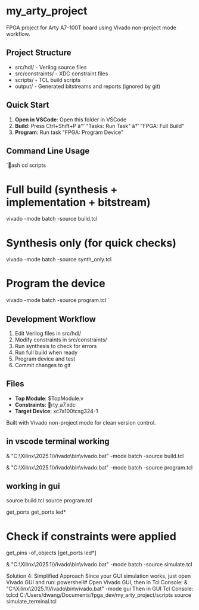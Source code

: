 ﻿# my_arty_project

FPGA project for Arty A7-100T board using Vivado non-project mode workflow.

## Project Structure
- src/hdl/ - Verilog source files
- src/constraints/ - XDC constraint files  
- scripts/ - TCL build scripts
- output/ - Generated bitstreams and reports (ignored by git)

## Quick Start

1. **Open in VSCode**: Open this folder in VSCode
2. **Build**: Press Ctrl+Shift+P â†’ "Tasks: Run Task" â†’ "FPGA: Full Build"  
3. **Program**: Run task "FPGA: Program Device"

## Command Line Usage

`ash
cd scripts

# Full build (synthesis + implementation + bitstream)
vivado -mode batch -source build.tcl

# Synthesis only (for quick checks)
vivado -mode batch -source synth_only.tcl

# Program the device
vivado -mode batch -source program.tcl
`

## Development Workflow

1. Edit Verilog files in src/hdl/
2. Modify constraints in src/constraints/ 
3. Run synthesis to check for errors
4. Run full build when ready
5. Program device and test
6. Commit changes to git

## Files

- **Top Module**: $TopModule.v
- **Constraints**: rty_a7.xdc 
- **Target Device**: xc7a100tcsg324-1

Built with Vivado non-project mode for clean version control.


## in vscode terminal working
& "C:\Xilinx\2025.1\Vivado\bin\vivado.bat" -mode batch -source build.tcl

& "C:\Xilinx\2025.1\Vivado\bin\vivado.bat" -mode batch -source program.tcl

## working in gui
source build.tcl
source program.tcl

get_ports
get_ports led*

# Check if constraints were applied
get_pins -of_objects [get_ports led*]

& "C:\Xilinx\2025.1\Vivado\bin\vivado.bat" -mode batch -source simulate.tcl





Solution 4: Simplified Approach
Since your GUI simulation works, just open Vivado GUI and run:
powershell# Open Vivado GUI, then in Tcl Console:
& "C:\Xilinx\2025.1\Vivado\bin\vivado.bat" -mode gui
Then in GUI Tcl Console:
tclcd C:/Users/dwang/Documents/fpga_dev/my_arty_project/scripts
source simulate_terminal.tcl

